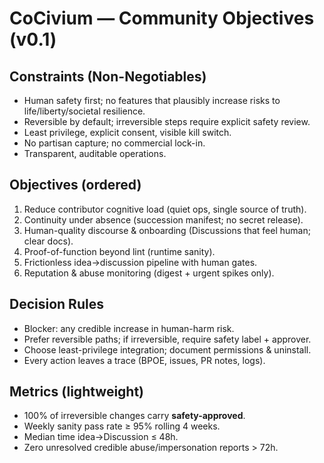 # CoCivium — Community Objectives (v0.1)

## Constraints (Non-Negotiables)
- Human safety first; no features that plausibly increase risks to life/liberty/societal resilience.
- Reversible by default; irreversible steps require explicit safety review.
- Least privilege, explicit consent, visible kill switch.
- No partisan capture; no commercial lock-in.
- Transparent, auditable operations.

## Objectives (ordered)
1. Reduce contributor cognitive load (quiet ops, single source of truth).
2. Continuity under absence (succession manifest; no secret release).
3. Human-quality discourse & onboarding (Discussions that feel human; clear docs).
4. Proof-of-function beyond lint (runtime sanity).
5. Frictionless idea→discussion pipeline with human gates.
6. Reputation & abuse monitoring (digest + urgent spikes only).

## Decision Rules
- Blocker: any credible increase in human-harm risk.
- Prefer reversible paths; if irreversible, require safety label + approver.
- Choose least-privilege integration; document permissions & uninstall.
- Every action leaves a trace (BPOE, issues, PR notes, logs).

## Metrics (lightweight)
- 100% of irreversible changes carry **safety-approved**.
- Weekly sanity pass rate ≥ 95% rolling 4 weeks.
- Median time idea→Discussion ≤ 48h.
- Zero unresolved credible abuse/impersonation reports > 72h.

